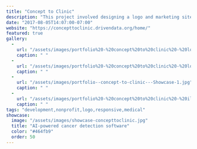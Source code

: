 ```yaml
---
title: "Concept to Clinic"
description: "This project involved designing a logo and marketing site for an open-source software competition presented by our friends at <a href=\"http://www.drivendata.co/\" target=\"_blank\">DrivenData</a> with the <a href=\"http://www.lungcancerfoundation.org/\" target=\"_blank\">Bonnie J. Addario Lung Cancer Foundation</a>. I also implemented the front-end templates for this Django-based web application and created a series of illustrations for project. "
date: "2017-08-05T14:07:00-07:00"
website: "https://concepttoclinic.drivendata.org/home/"
featured: true
gallery:
  -
    url: "/assets/images/portfolio%20-%20concept%20to%20clinic%20-%20logo%20-%20final-03.jpg"
    caption: " "
  -
    url: "/assets/images/portfolio%20-%20concept%20to%20clinic%20-%20logo%20-%20final_Artboard%20125.jpg"
    caption: " "
  -
    url: "/assets/images/portfolio--concept-to-clinic---Showcase-1.jpg"
    caption: " "
  -
    url: "/assets/images/portfolio%20-%20concept%20to%20clinic%20-%20illustrations_Artboard%202.jpg"
    caption: " "
tags: "development,nonprofit,logo,responsive,medical"
showcase:
  image: "/assets/images/showcase-concepttoclinic.jpg"
  title: "AI-powered cancer detection software"
  color: "#464fb9"
  order: 50
---
```


